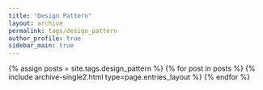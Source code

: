 ```yaml
---
title: "Design Pattern"
layout: archive
permalink: tags/design_pattern
author_profile: true
sidebar_main: true
---
```


{% assign posts = site.tags.design_pattern %}
{% for post in posts %} 
    {% include archive-single2.html type=page.entries_layout %}
{% endfor %}

